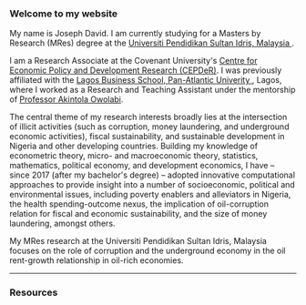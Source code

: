 ### Welcome to my website

My name is Joseph David. I am currently studying for a Masters by Research (MRes) degree at the <a href ="https://fpe.upsi.edu.my/master/">Universiti Pendidikan Sultan Idris, Malaysia </a>. 

I am a Research Associate at the Covenant University's <a href ="https://cepder.covenantuniversity.edu.ng/"> Centre for Economic Policy and Development Research (CEPDeR)</a>. I was previously affiliated with the <a href="https://lbs.edu.ng" target="_blank">Lagos Business School, Pan-Atlantic Univerity </a>, Lagos, where I worked as a Research and Teaching Assistant under the mentorship of <a href ="https://www.lbs.edu.ng/faculty_profiles/akintola-owolabi/">Professor Akintola Owolabi</a>.  

The central theme of my research interests broadly lies at the intersection of illicit activities (such as corruption, money laundering, and underground economic activities), fiscal sustainability, and sustainable development in Nigeria and other developing countries. Building my knowledge of econometric theory, micro- and macroeconomic theory, statistics, mathematics, political economy, and development economics, I have – since 2017 (after my bachelor's degree) – adopted innovative computational approaches to provide insight into a number of socioeconomic, political and environmental issues, including poverty enablers and  alleviators in Nigeria, the health spending-outcome nexus, the implication of oil-corruption relation for fiscal and economic sustainability, and the size of money laundering, amongst others.

My MRes research at the Universiti Pendidikan Sultan Idris, Malaysia focuses on the role of corruption and the underground economy in the oil rent-growth relationship in oil-rich economies.

---

### Resources  

